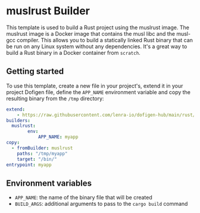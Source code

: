 # muslrust Builder

This template is used to build a Rust project using the muslrust image.
The muslrust image is a Docker image that contains the musl libc and the musl-gcc compiler.
This allows you to build a statically linked Rust binary that can be run on any Linux system without any dependencies.
It's a great way to build a Rust binary in a Docker container from `scratch`.

## Getting started

To use this template, create a new file in your project's, extend it in your project Dofigen file, define the `APP_NAME` environment variable and copy the resulting binary from the `/tmp` directory:

```yml
extend:
	- https://raw.githubusercontent.com/lenra-io/dofigen-hub/main/rust/muslrust.builder.yml
builders:
  muslrust:
		env:
			APP_NAME: myapp
copy:
  - fromBuilder: muslrust
    paths: "/tmp/myapp"
    target: "/bin/"
entrypoint: myapp
```

## Environment variables

- `APP_NAME`: the name of the binary file that will be created
- `BUILD_ARGS`: additional arguments to pass to the `cargo build` command